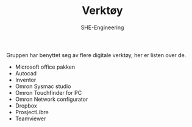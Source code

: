 ﻿---
layout: post
title: Verktøy
subtitle: SHE-Engineering
---

Gruppen har benyttet seg av flere digitale verktøy, her er listen over de.

*  Microsoft office pakken
*  Autocad
*  Inventor
*  Omron Sysmac studio
*  Omron Touchfinder for PC
*  Omron Network configurator
*  Dropbox
*  ProsjectLibre
*  Teamviewer